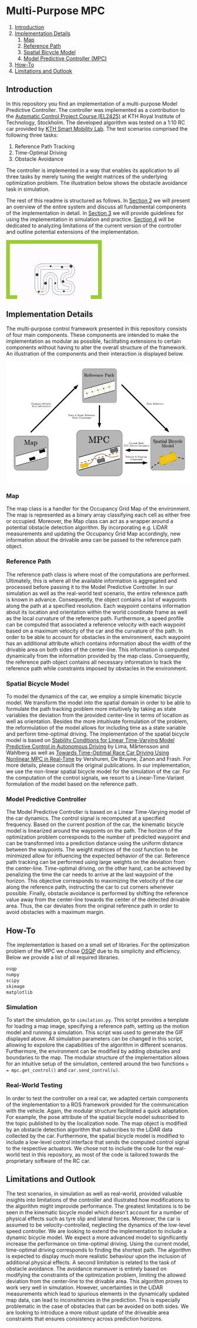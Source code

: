 # Multi-Purpose MPC

1. [Introduction](#introduction)
2. [Implementation Details](#implementation-details)
   1. [Map](#map)
   2. [Reference Path](#reference-path)
   3. [Spatial Bicycle Model](#spatial-bicycle-model)
   4. [Model Predictive Controller (MPC)](#model-predictive-controller)
3. [How-To](#how-to)
4. [Limitations and Outlook](#limitations-and-outlook)

## Introduction

In this repository you find an implementation of a multi-purpose Model Predictive Controller. The controller was implemented as a contribution to the [Automatic Control Project Course (EL2425)](https://www.kth.se/student/kurser/kurs/EL2425) at KTH Royal Institute of Technology, Stockholm. 
The developed algorithm was tested on a 1:10 RC car provided by [KTH Smart Mobility Lab](https://www.kth.se/dcs/research/control-of-transport/smart-mobility-lab/smart-mobility-lab-1.441539). The test scenarios comprised the following three tasks:

1. Reference Path Tracking
2. Time-Optimal Driving
3. Obstacle Avoidance

The controller is implemented in a way that enables its application to all three tasks by merely tuning the weight matrices of the underlying optimization problem. The illustration below shows the obstacle avoidance task in simulation.

The rest of this readme is structured as follows. In [Section 2](##Components) we will present an overview of the entire system and discuss all fundamental components of the implementation in detail. In [Section 3](##How-To) we will provide guidelines for using the implementation in simulation and practice. [Section 4](##Limitations) will be dedicated to analyzing limitations of the current version of the controller and outline potential extensions of the implementation.

<style>
  .bordered {
    width: 200px;
    height: 100px;
    padding: 20px;
    border: 10px solid yellowgreen;
  }
</style>

<div class="bordered">
<img src="obstacle_avoidance.gif">
</div>

## Implementation Details

The multi-purpose control framework presented in this repository consists of four main components. These components are intended to make the implementation as modular as possible, facilitating extensions to certain components without having to alter the overall structure of the framework. An illustration of the components and their interaction is displayed below.

<p align="center"> 
<img src="MPC_Framework.png">
</p>

### Map 

The map class is a handler for the Occupancy Grid Map of the environment. The map is represented as a binary array classifying each cell as either free or occupied. Moreover, the Map class can act as a wrapper around a potential obstacle detection algorithm. By incorporating e.g. LiDAR measurements and updating the Occupancy Grid Map accordingly, new information about the drivable area can be passed to the reference path object.

### Reference Path

The reference path class is where most of the computations are performed. Ultimately, this is where all the available information is aggregated and processed before passing it to the Model Predictive Controller. In our simulation as well as the real-world test scenario, the entire reference path is known in advance. Consequently, the object contains a list of waypoints along the path at a specified resolution. Each waypoint contains information about its location and orientation within the world coordinate frame as well as the local curvature of the reference path. Furthermore, a speed profile can be computed that associated a reference velocity with each waypoint based on a maximum velocity of the car and the curvature of the path.
In order to be able to account for obstacles in the environment, each waypoint has an additional attribute which contains information about the width of the drivable area on both sides of the center-line. This information is computed dynamically from the information provided by the map class. Consequently, the reference path object contains all necessary information to track the reference path while constraints imposed by obstacles in the environment.

### Spatial Bicycle Model

To model the dynamics of the car, we employ a simple kinematic bicycle model. We transform the model into the spatial domain in order to be able to formulate the path tracking problem more intuitively by taking as state variables the deviation from the provided center-line in terms of location as well as orientation. Besides the more intuitivate formulation of the problem, the reformulation of the model allows for including time as a state variable and perform time-optimal driving. 
The implementation of the spatial bicycle model is based on [Stability Conditions for Linear Time-Varying Model Predictive Control in Autonomous
Driving](http://urn.kb.se/resolve?urn=urn:nbn:se:kth:diva-220576) by Lima, Mårtensson and Wahlberg as well as [Towards Time-Optimal Race Car Driving Using Nonlinear MPC in Real-Time](https://www.researchgate.net/profile/Robin_Verschueren/publication/269860931_Towards_Time-Optimal_Race_Car_Driving_Using_Nonlinear_MPC_in_Real-Time/links/56ab66e108aeadd1bdce436b/Towards-Time-Optimal-Race-Car-Driving-Using-Nonlinear-MPC-in-Real-Time.pdf?origin=publication_detail) by Vershuren, De Bruyne, Zanon and Frash. For more details, please consult the original publications.
In our implementation, we use the non-linear spatial bicycle model for the simulation of the car. For the computation of the control signals, we resort to a Linear-Time-Variant formulation of the model based on the reference path.

### Model Predictive Controller

The Model Predictive Controller is based on a Linear Time-Varying model of the car dynamics. The control signal is recomputed at a specified frequency. Based on the current position of the car, the kinematic bicycle model is linearized around the waypoints on the path. The horizon of the optimization problem corresponds to the number of predicted waypoint and can be transformed into a prediction distance using the uniform distance between the waypoints. 
The weight matrices of the cost function to be minimized allow for influencing the expected behavior of the car. Reference path tracking can be performed using large weights on the deviation from the center-line. Time-optimal driving, on the other hand, can be achieved by penalizing the time the car needs to arrive at the last waypoint of the horizon. This objective corresponds to maximizing the velocity of the car along the reference path, instructing the car to cut corners whenever possible. Finally, obstacle avoidance is performed by shifting the reference value away from the center-line towards the center of the detected drivable area. Thus, the car deviates from the original reference path in order to avoid obstacles with a maximum margin.

## How-To

The implementation is based on a small set of libraries. For the optimization problem of the MPC we chose [OSQP](https://osqp.org) due to its simplicity and efficiency. Below we provide a list of all required libraries.

```
osqp
numpy
scipy
skimage
matplotlib
```

### Simulation

To start the simulation, go to ```simulation.py```. This script provides a template for loading a map image, specifying a reference path, setting up the motion model and running a simulation. This script was used to generate the GIF displayed above. All simulation parameters can be changed in this script, allowing to expolore the capabilities of the algorithm in different scenarios. Furthermore, the environment can be modified by adding obstacles and boundaries to the map. The modular structure of the implementation allows for an intuitive setup of the simulation, centered around the two functions ```u = mpc.get_control()``` and ```car.send_control(u)```.

### Real-World Testing

In order to test the controller on a real car, we adapted certain components of the implementation to a ROS framework provided for the communication with the vehicle. Again, the modular structure facilitated a quick adaptation. For example, the pose attribute of the spatial bicycle model subscribed to the topic published to by the localization node. The map object is modified by an obstacle detection algorithm that subscribes to the LiDAR data collected by the car. Furthermore, the spatial bicycle model is modified to include a low-level control interface that sends the computed control signal to the respective actuators. We chose not to include the code for the real-world test in this repository, as most of the code is tailored towards the proprietary software of the RC car.

## Limitations and Outlook

The test scenarios, in simulation as well as real-world, provided valuable insights into limitations of the controller and illustrated how modifications to the algorithm might improvide performance. The greatest limitations is to be seen in the kinematic bicycle model which doesn't account for a number of physical effects such as tyre slip and lateral forces. Moreover, the car is assumed to be velocity-controlled, neglecting the dynamics of the low-level speed controller. We are looking to extend the implementation to include a dynamic bicycle model. We expect a more advanced model to significantly increase the performance on time-optimal driving. Using the current model, time-optimal driving corresponds to finding the shortest path. The algorithm is expected to display much more realistic behaviour upon the inclusion of additional physical effects.
A second limitation is related to the task of obstacle avoidance. The avoidance maneuver is entirely based on modifying the constraints of the optimization problem, limiting the allowed deviation from the center-line to the drivable area. This algorithm proves to work very well in simulation. However, uncertainties in the LiDAR measurements which lead to spurious elements in the dynamically updated map data, can lead to inconsitencies in the prediction. This is especially problematic in the case of obstacles that can be avoided on both sides. We are looking to introduce a more robust update of the driveable area constraints that ensures consistency across prediction horizons.
